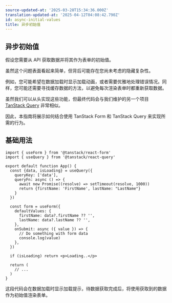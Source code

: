 ```yaml
---
source-updated-at: '2025-03-28T15:34:36.000Z'
translation-updated-at: '2025-04-12T04:08:42.790Z'
id: async-initial-values
title: 异步初始值
---
```

## 异步初始值

假设您需要从 API 获取数据并将其作为表单的初始值。

虽然这个问题表面看起来简单，但背后可能存在您尚未考虑的隐藏复杂性。

例如，您可能希望在数据加载时显示加载动画，或者需要优雅地处理错误情况。同样，您可能还需要寻找缓存数据的方法，以避免每次渲染表单时都重新获取数据。

虽然我们可以从头实现这些功能，但最终代码会与我们维护的另一个项目 [TanStack Query](https://tanstack.com/query) 非常相似。

因此，本指南将展示如何结合使用 TanStack Form 和 TanStack Query 来实现所需的行为。

## 基础用法

```tsx
import { useForm } from '@tanstack/react-form'
import { useQuery } from '@tanstack/react-query'

export default function App() {
  const {data, isLoading} = useQuery({
    queryKey: ['data'],
    queryFn: async () => {
      await new Promise((resolve) => setTimeout(resolve, 1000))
      return {firstName: 'FirstName', lastName: "LastName"}
    }
  })

  const form = useForm({
    defaultValues: {
      firstName: data?.firstName ?? '',
      lastName: data?.lastName ?? '',
    },
    onSubmit: async ({ value }) => {
      // Do something with form data
      console.log(value)
    },
  })

  if (isLoading) return <p>Loading..</p>

  return (
    // ...
  )
}
```

这段代码会在数据加载时显示加载提示，待数据获取完成后，将使用获取到的数据作为初始值渲染表单。
